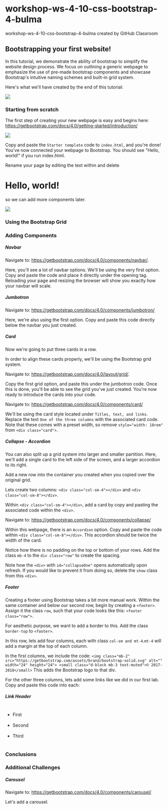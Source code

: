 # workshop-ws-4-10-css-bootstrap-4-bulma
workshop-ws-4-10-css-bootstrap-4-bulma created by GitHub Classroom

## Bootstrapping your first website!

In this tutorial, we demonstrate the ability of bootstrap to simplify the website design process. We focus on outlining a generic webpage to emphasize the use of pre-made bootstrap components and showcase Bootstrap's intuitive naming schemes and built-in grid system.

Here's what we'll have created by the end of this tutorial:

<img src=#>

### Starting from scratch

The first step of creating your new webpage is easy and begins here: https://getbootstrap.com/docs/4.0/getting-started/introduction/

<img src=#>

Copy and paste the `Starter template` code to `index.html`, and you're done! You've now connected your webpage to Bootstrap. You should see "Hello, world!" if you run index.html.

Rename your page by editing the text within <title></title> and delete <h1>Hello, world!</h1> so we can add more components later.

<img src=#>

### Using the Bootstrap Grid


### Adding Components

##### Navbar

Navigate to: https://getbootstrap.com/docs/4.0/components/navbar/.

Here, you'll see a lot of navbar options. We'll be using the very first option. Copy and paste the code and place it directly under the opening <body> tag. Reloading your page and resizing the browser will show you exactly how your navbar will scale.

##### Jumbotron

Navigate to: https://getbootstrap.com/docs/4.0/components/jumbotron/

Here, we're also using the first option. Copy and paste this code directly below the navbar you just created.

##### Card

Now we're going to put three cards in a row.

In order to align these cards properly, we'll be using the Bootstrap grid system.

Navigate to: https://getbootstrap.com/docs/4.0/layout/grid/.

Copy the first grid option, and paste this under the jumbotron code. Once this is done, you'll be able to see the grid you've just created. You're now ready to introduce the cards into your code.

Navigate to: https://getbootstrap.com/docs/4.0/components/card/

We'll be using the card style located under `Titles, text, and links`. Replace the text `One of the three columns` with the associated card code. Note that these comes with a preset width, so remove `style="width: 18rem"` from `<div class="card">`.

##### Collapse - Accordion

You can also split up a grid system into larger and smaller partition. Here, we'll add a single card to the left side of the screen, and a larger accordion to its right.

Add a new row into the container you created when you copied over the original grid.

Lets create two columns: `<div class="col-sm-4"></div>` and `<div class="col-sm-8"></div>`.

Within `<div class="col-sm-4"></div>`, add a card by copy and pasting the associated code within the `<div>`.

Navigate to: https://getbootstrap.com/docs/4.0/components/collapse/

Within this webpage, there is an `Accordion` option. Copy and paste the code within `<div class="col-sm-8"></div>`. This accordion should be twice the width of the card.

Notice how there is no padding on the top or bottom of your rows. Add the class `mb-4` to the `div class="row"` to create the spacing.

Note how the `<div>` with `id="collapseOne"` opens automatically upon refresh. If you would like to prevent it from doing so, delete the `show` class from this `<div>`.

##### Footer

Creating a footer using Bootstrap takes a bit more manual work. Within the same container and below our second row, begin by creating a `<footer>`. Assign it the class `row`, such that your code looks like this: `<footer class="row">`.

For aesthetic purpose, we want to add a border to this. Add the class `border-top` to `<footer>`.

In this row, lets add four columns, each with class `col-sm and mt-4`.`mt-4` will add a margin at the top of each column.

In the first columns, we include the code:
  `<img class="mb-2" src="https://getbootstrap.com/assets/brand/bootstrap-solid.svg" alt="" width="24" height="24">
  <small class="d-block mb-3 text-muted">© 2017-2018</small>`
This adds the Bootstrap logo to that div.

For the other three columns, lets add some links like we did in our first lab. Copy and paste this code into each:

<h5>Link Header</h3>
 <ul class="list-unstyled">
   <li>First</li>
   <li>Second</li>
   <li>Third</li>
 </ul>

### Conclusions
### Additional Challenges
##### Carousel
Navigate to: https://getbootstrap.com/docs/4.0/components/carousel/

Let's add a carousel.
